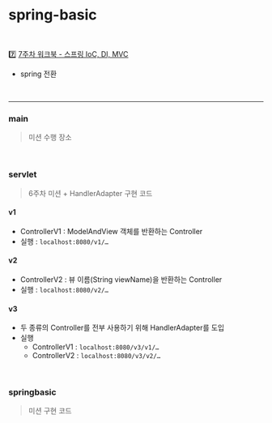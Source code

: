 # spring-basic

<br/>

7️⃣ [7주차 워크북 - 스프링 IoC, DI, MVC](https://fearless-texture-68a.notion.site/Server-7-IoC-DI-MVC-a2b39eaa786b4cd493ad6e3822266a24)
- spring 전환

<br/>

---

### main

> 미션 수행 장소

<br/>

### servlet

> 6주차 미션 + HandlerAdapter 구현 코드

#### v1

- ControllerV1 : ModelAndView 객체를 반환하는 Controller
- 실행 : `localhost:8080/v1/…`

#### v2

- ControllerV2 : 뷰 이름(String viewName)을 반환하는 Controller
- 실행 : `localhost:8080/v2/…`

#### v3

- 두 종류의 Controller를 전부 사용하기 위해 HandlerAdapter를 도입
- 실행
    - ControllerV1 : `localhost:8080/v3/v1/…`
    - ControllerV2 : `localhost:8080/v3/v2/…`

<br/>

### springbasic

> 미션 구현 코드
